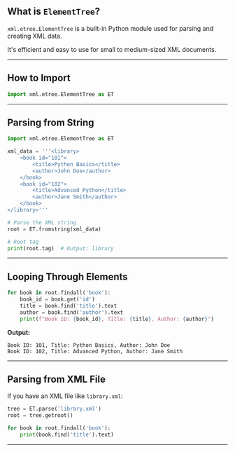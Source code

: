 ## What is `ElementTree`?

`xml.etree.ElementTree` is a built-in Python module used for parsing and creating XML data.

It's efficient and easy to use for small to medium-sized XML documents.

---

## How to Import

```python
import xml.etree.ElementTree as ET
```
---

## Parsing from String

```python
import xml.etree.ElementTree as ET

xml_data = '''<library>
    <book id="101">
        <title>Python Basics</title>
        <author>John Doe</author>
    </book>
    <book id="102">
        <title>Advanced Python</title>
        <author>Jane Smith</author>
    </book>
</library>'''

# Parse the XML string
root = ET.fromstring(xml_data)

# Root tag
print(root.tag)  # Output: library
```

---

## Looping Through Elements

```python
for book in root.findall('book'):
    book_id = book.get('id')
    title = book.find('title').text
    author = book.find('author').text
    print(f"Book ID: {book_id}, Title: {title}, Author: {author}")
```

**Output:**
```
Book ID: 101, Title: Python Basics, Author: John Doe
Book ID: 102, Title: Advanced Python, Author: Jane Smith
```

---

## Parsing from XML File

If you have an XML file like `library.xml`:

```python
tree = ET.parse('library.xml')
root = tree.getroot()

for book in root.findall('book'):
    print(book.find('title').text)
```
---
